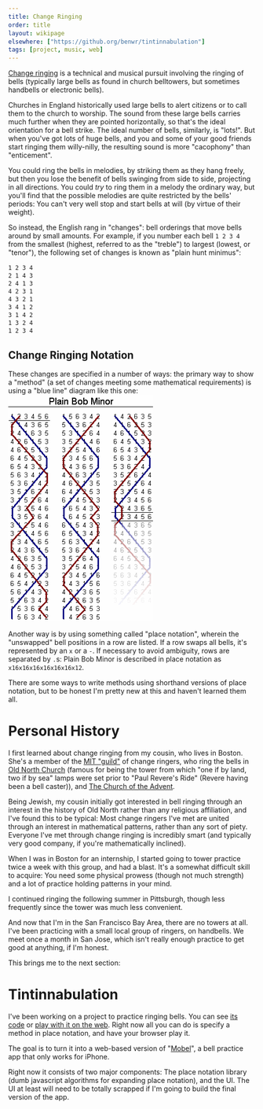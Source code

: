 ```yaml
---
title: Change Ringing
order: title
layout: wikipage
elsewhere: ["https://github.org/benwr/tintinnabulation"]
tags: [project, music, web]
---
```


[Change ringing](https://en.wikipedia.org/wiki/Change_ringing) is a
technical and musical pursuit involving the ringing of bells (typically
large bells as found in church belltowers, but sometimes handbells
or electronic bells).

Churches in England historically used large bells to alert citizens or
to call them to the church to worship. The sound from these large bells carries
much further when they are pointed horizontally, so that's the ideal
orientation for a bell strike. The ideal number of bells, similarly, is "lots!".
But when you've got lots of huge bells, and you and some of your good friends start
ringing them willy-nilly, the resulting sound is more "cacophony" than
"enticement".

You could ring the bells in melodies, by striking them as they hang freely, but
then you lose the benefit of bells swinging from side to side, projecting in
all directions. You could *try* to ring them in a melody the ordinary way,
but you'll find that the possible melodies are quite restricted by the bells'
periods: You can't very well stop and start bells at will (by virtue of their
weight).

So instead, the English rang in "changes": bell orderings that move bells
around by small amounts. For example, if you number each bell `1 2 3 4` from
the smallest (highest, referred to as the "treble") to largest (lowest, or
"tenor"), the following set of changes is known as "plain hunt minimus":

```
1 2 3 4
2 1 4 3
2 4 1 3
4 2 3 1
4 3 2 1
3 4 1 2
3 1 4 2
1 3 2 4
1 2 3 4
```

## Change Ringing Notation

These changes are specified in a number of ways: the primary way to
show a "method" (a set of changes meeting some mathematical requirements)
is using a "blue line" diagram like this one:
![The method diagram for Plain Bob Minor](plain_bob.png)

Another way is by using something called "place notation", wherein
the "unswapped" bell positions in a row are listed. If a row swaps
all bells, it's represented by an `x` or a `-`. If necessary to avoid
ambiguity, rows are separated by `.`s:
Plain Bob Minor is described in place notation as `x16x16x16x16x16x16x12`.

There are some ways to write methods using shorthand versions of place notation,
but to be honest I'm pretty new at this and haven't learned them all.

# Personal History

I first learned about change ringing from my cousin, who lives in Boston.
She's a member of the [MIT "guild"](http://bellringers.scripts.mit.edu/www/)
of change ringers, who ring the bells in
[Old North Church](http://oldnorth.com/) (famous for being the tower
from which "one if by land, two if by sea" lamps were set prior to
"Paul Revere's Ride" (Revere having been a bell caster)), and
[The Church of the Advent](http://www.theadventboston.org/).

Being Jewish, my cousin initially got interested in bell ringing through
an interest in the history of Old North rather than any religious affiliation,
and I've found this to be typical: Most change ringers I've met are united
through an interest in mathematical patterns, rather than any sort of
piety. Everyone I've met through change ringing is incredibly smart (and
typically very good company, if you're mathematically inclined).

When I was in Boston for an internship, I started going to tower practice
twice a week with this group, and had a blast. It's a somewhat difficult
skill to acquire: You need some physical prowess (though not much strength)
and a lot of practice holding patterns in your mind.

I continued ringing the following summer in Pittsburgh, though less
frequently since the tower was much less convenient.

And now that I'm in the San Francisco Bay Area, there are no towers at all.
I've been practicing with a small local group of ringers, on handbells. We meet
once a month in San Jose, which isn't really enough practice to get good at
anything, if I'm honest.

This brings me to the next section:

# Tintinnabulation

I've been working on a project to practice ringing bells. You can
see [its code](https://github.com/benwr/tintinnabulation) or [play
with it on the web](http://benwr.net/tintinnabulation). Right now
all you can do is specify a method in place notation, and have
your browser play it.

The goal is to turn it into a web-based version of
"[Mobel](https://itunes.apple.com/us/app/mobel-bell-ringing-simulator/id398901131?mt=8)",
a bell practice app that only works for iPhone.

Right now it consists of two major components: The place notation
library (dumb javascript algorithms for expanding place notation),
and the UI. The UI at least will need to be totally scrapped
if I'm going to build the final version of the app.

